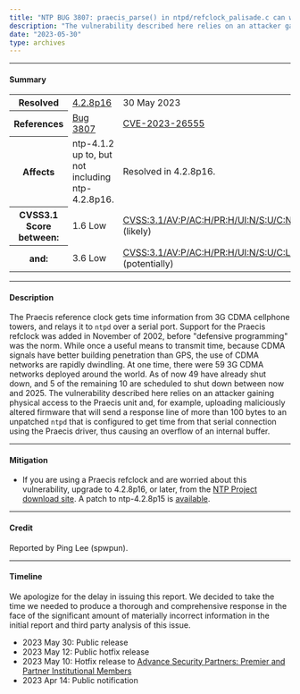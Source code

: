 ```yaml
---
title: "NTP BUG 3807: praecis_parse() in ntpd/refclock_palisade.c can write out-of-bounds "
description: "The vulnerability described here relies on an attacker gaining physical access to the Praecis unit."
date: "2023-05-30"
type: archives
---
```


* * *

#### Summary

<table>
  <tbody>
	<tr>
		<th><b>Resolved</b></th>
		<td><a href="/support/securitynotice/4_2_8p16-release-announcement/">4.2.8p16</a></td>
		<td>30 May 2023</td>
	</tr>
	<tr>
		<th><b>References</b></th>
		<td><a href="https://bugs.ntp.org/3807">Bug 3807</a></td>
		<td><a href="https://nvd.nist.gov/vuln/detail/CVE-2023-26555">CVE-2023-26555</a></td>
	</tr>
	<tr>
		<th><b>Affects</b></th>
		<td>ntp-4.1.2 up to, but not including ntp-4.2.8p16.</td>
		<td>Resolved in 4.2.8p16.</td>
	</tr>
	<tr>
		<th><b>CVSS3.1 Score<br> between:<b></th>
		<td>1.6 Low</td>
		<td><a href="https://www.first.org/cvss/calculator/3.1#CVSS:3.1/AV:P/AC:H/PR:H/UI:N/S:U/C:N/I:N/A:L">CVSS:3.1/AV:P/AC:H/PR:H/UI:N/S:U/C:N/I:N/A:L</a> (likely)</td>
	</tr>
    <tr>
         <th><b>and:</b></th>
         <td> 3.6 Low</td>
         <td><a href="https://www.first.org/cvss/calculator/3.1#CVSS:3.1/AV:P/AC:H/PR:H/UI:N/S:U/C:L/I:L/A:L">CVSS:3.1/AV:P/AC:H/PR:H/UI:N/S:U/C:L/I:L/A:L</a> (potentially)</td>
    </tr>		 
  </tbody>	
</table>

* * *
    
#### Description 

The Praecis reference clock gets time information from 3G CDMA cellphone towers, and relays it to `ntpd` over a serial port. Support for the Praecis refclock was added in November of 2002, before "defensive programming" was the norm. While once a useful means to transmit time, because CDMA signals have better building penetration than GPS, the use of CDMA networks are rapidly dwindling. At one time, there were 59 3G CDMA networks deployed around the world. As of now 49 have already shut down, and 5 of the remaining 10 are scheduled to shut down between now and 2025. The vulnerability described here relies on an attacker gaining physical access to the Praecis unit and, for example, uploading maliciously altered firmware that will send a response line of more than 100 bytes to an unpatched `ntpd` that is configured to get time from that serial connection using the Praecis driver, thus causing an overflow of an internal buffer. 

* * *
    
#### Mitigation

* If you are using a Praecis refclock and are worried about this vulnerability, upgrade to 4.2.8p16, or later, from the [NTP Project download site](https://downloads.nwtime.org/ntp/4.2.8/).  A patch to ntp-4.2.8p15 is [available](https://downloads.nwtime.org/ntp/4.2.8/ntp-4.2.8p15-3806-3807.patch). 

* * *

#### Credit

Reported by Ping Lee (spwpun).

* * *

#### Timeline

We apologize for the delay in issuing this report. We decided to take the time we needed to produce a thorough and comprehensive response in the face of the significant amount of materially incorrect information in the initial report and third party analysis of this issue. 

* 2023 May 30: Public release
* 2023 May 12: Public hotfix release
* 2023 May 10: Hotfix release to [Advance Security Partners: Premier and Partner Institutional Members](https://www.nwtime.org/membership/benefits/)
* 2023 Apr 14: Public notification
